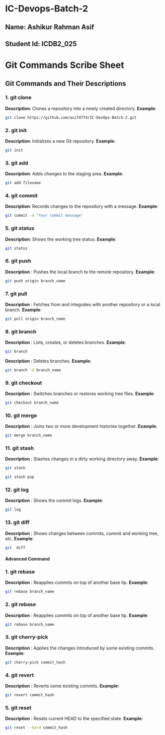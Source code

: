 # IC-Devops-Batch-2

## Name: Ashikur Rahman Asif
## Student Id: ICDB2_025

#                                                   Git Commands Scribe Sheet

## Git Commands and Their Descriptions

### 1. git clone
**Description**: Clones a repository into a newly created directory.
**Example**:
```sh
git clone https://github.com/asif4774/IC-DevOps-Batch-2.git
```

### 2. git init
**Description**: Initializes a new Git repository.
**Example**:
```sh
git init
```
### 3. git add
**Description**: Adds changes to the staging area.
**Example**:
```sh
git add filename
```

### 4. git commit
**Description**: Records changes to the repository with a message.
**Example**:
```sh
git commit -m "Your commit message"
```

### 5. git status
**Description**: Shows the working tree status.
**Example**:
```sh
git status
```

### 6. git push
**Description** : Pushes the local branch to the remote repository.
**Example**:
```sh
git push origin branch_name
```

### 7. git pull
**Description** : Fetches from and integrates with another repository or a local branch.
**Example**:
```sh
git pull origin branch_name
```

### 8. git branch
**Description** : Lists, creates, or deletes branches.
**Example**:
```sh
git branch
```
**Description** : Deletes branches.
**Example**:
```sh
git branch -d branch_name
```

### 9. git checkout
**Description** : Switches branches or restores working tree files.
**Example**:
```sh
git checkout branch_name
```
### 10. git merge
**Description** : Joins two or more development histories together.
**Example**:
```sh
git merge branch_name
```

### 11. git stash
**Description** : Stashes changes in a dirty working directory away.
**Example**:
```sh
git stash
```
```sh
git stash pop
```
### 12. git log
**Description** : Shows the commit logs.
**Example**:
```sh
git log
```
### 13. git diff
**Description** : Shows changes between commits, commit and working tree, etc.
**Example**:
```sh
git  diff
```

#### Advanced Command


### 1. git rebase
**Description** : Reapplies commits on top of another base tip.
**Example**:
```sh
git rebase branch_name
```

### 2. git rebase
**Description** : Reapplies commits on top of another base tip.
**Example**:
```sh
git rebase branch_name
```


### 3. git cherry-pick
**Description** : Applies the changes introduced by some existing commits.
**Example**:
```sh
git cherry-pick commit_hash

```

### 4. git revert
**Description** : Reverts some existing commits.
**Example**:
```sh
git revert commit_hash
```

### 5. git reset
**Description** : Resets current HEAD to the specified state.
**Example**:
```sh
git reset --hard commit_hash
```
